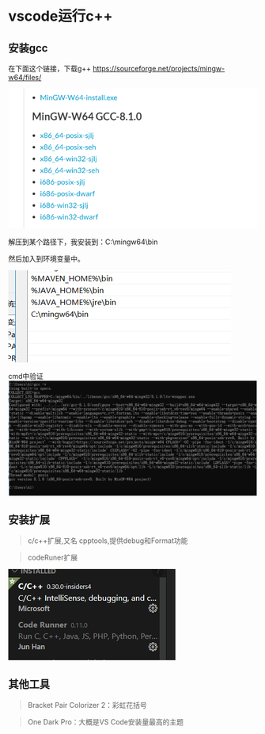 # vscode运行c++

## 安装gcc

在下面这个链接，下载g++
https://sourceforge.net/projects/mingw-w64/files/

![install_g++](./../../.vuepress/public/img/cpp/install_g++.png)

解压到某个路径下，我安装到：C:\mingw64\bin

然后加入到环境变量中。

![install_Path](./../../.vuepress/public/img/cpp/install_Path.png)

cmd中验证
![install_Confirm](./../../.vuepress/public/img/cpp/install_Confirm.png)

## 安装扩展

> c/c++扩展,又名 cpptools,提供debug和Format功能

> codeRuner扩展

![install_Extension](./../../.vuepress/public/img/cpp/install_Extension.png)

## 其他工具
>Bracket Pair Colorizer 2：彩虹花括号

>One Dark Pro：大概是VS Code安装量最高的主题




